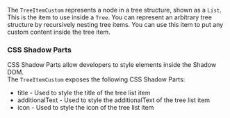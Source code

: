 The `TreeItemCustom` represents a node in a tree structure, shown as a `List`.  
This is the item to use inside a `Tree`. You can represent an arbitrary tree structure by recursively nesting tree items. You can use this item to put any custom content inside the tree item.

### CSS Shadow Parts

<ui5-link target="_blank" href="https://developer.mozilla.org/en-US/docs/Web/CSS/::part">CSS Shadow Parts</ui5-link> allow developers to style elements inside the Shadow DOM.  
The `TreeItemCustom` exposes the following CSS Shadow Parts:

- title - Used to style the title of the tree list item
- additionalText - Used to style the additionalText of the tree list item
- icon - Used to style the icon of the tree list item
